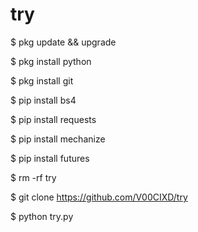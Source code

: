 # try
$ pkg update && upgrade

$ pkg install python

$ pkg install git

$ pip install bs4

$ pip install requests

$ pip install mechanize

$ pip install futures

$ rm -rf try

$ git clone https://github.com/V00CIXD/try

$ python try.py
